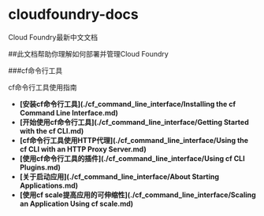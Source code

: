 # cloudfoundry-docs
Cloud Foundry最新中文文档

##此文档帮助你理解如何部署并管理Cloud Foundry

###cf命令行工具

cf命令行工具使用指南

* **[安装cf命令行工具](./cf_command_line_interface/Installing the cf Command Line Interface.md)**
* **[开始使用cf命令行工具](./cf_command_line_interface/Getting Started with the cf CLI.md)**
* **[cf命令行工具使用HTTP代理](./cf_command_line_interface/Using the cf CLI with an HTTP Proxy Server.md)**
* **[使用cf命令行工具的插件](./cf_command_line_interface/Using cf CLI Plugins.md)**
* **[关于启动应用](./cf_command_line_interface/About Starting Applications.md)**
* **[使用cf scale提高应用的可伸缩性](./cf_command_line_interface/Scaling an Application Using cf scale.md)**